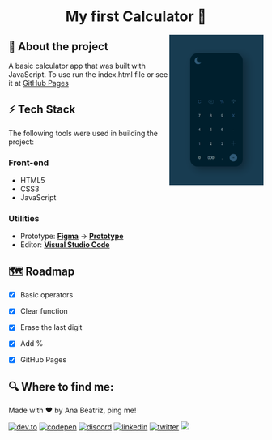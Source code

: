 <h1 align="center">
 My first Calculator 🔢
</h1>


<img align="right" src="https://github.com/BiahDev/Calculator/blob/main/img/darkCalc.gif" width="37%"/>

## 📖 About the project
A basic calculator app that was built with JavaScript. To use run the index.html file or see it at [GitHub Pages](https://biahdev.github.io/Calculator/)

## ⚡️ Tech Stack
The following tools were used in building the project:

### Front-end
- HTML5
- CSS3
- JavaScript

### Utilities
- Prototype:  **[Figma](https://www.figma.com/)**  →  **[Prototype](https://www.figma.com/file/Dy9iGCf7MS82C8ngC3PoQi/DailyUI---004-(Calculator)-(Community)?node-id=20%3A226)**
- Editor:  **[Visual Studio Code](https://code.visualstudio.com/)** 
 
## 🗺️ Roadmap
- [X] Basic operators
- [X] Clear function
- [X] Erase the last digit
- [X] Add %
- [X] GitHub Pages


## 🔍 Where to find me:

<p>Made with ❤️ by Ana Beatriz, ping me! &nbsp;</p> 

[![dev.to](https://img.shields.io/badge/dev.to-111?style=for-the-badge&logo=devdotto&logoColor=white)](https://dev.to/biahdev)
[![codepen](https://img.shields.io/badge/codepen-111?style=for-the-badge&logo=codepen&logoColor=white)](https://codepen.io/BiahDev)
[![discord](https://img.shields.io/badge/discord-111?style=for-the-badge&logo=discord&logoColor=white)](https://dsc.bio/biahdev)
[![linkedin](https://img.shields.io/badge/linkedin-111?style=for-the-badge&logo=linkedin&logoColor=white)](https://www.linkedin.com/in/ana-beatriz-de-souza-a74a0a183/)
[![twitter](https://img.shields.io/badge/twitter-111?style=for-the-badge&logo=twitter&logoColor=white)](https://twitter.com/BiahDev)
<a href="mailto:bia8717@hotmail.com"><img src="https://img.shields.io/badge/Email-111?style=for-the-badge&logo=gmail&logoColor=white" /></a>
